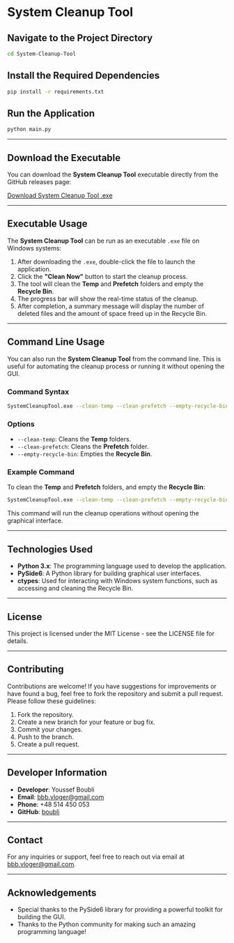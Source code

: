 # System Cleanup Tool

## Navigate to the Project Directory

```bash
cd System-Cleanup-Tool
```

## Install the Required Dependencies

```bash
pip install -r requirements.txt
```

## Run the Application

```bash
python main.py
```

---

## Download the Executable

You can download the **System Cleanup Tool** executable directly from the GitHub releases page:

[Download System Cleanup Tool .exe](https://github.com/boubli/System-Cleanup-Tool/releases/latest/download/System%20Cleanup%20Tool.exe)

---

## Executable Usage

The **System Cleanup Tool** can be run as an executable `.exe` file on Windows systems:

1. After downloading the `.exe`, double-click the file to launch the application.
2. Click the **"Clean Now"** button to start the cleanup process.
3. The tool will clean the **Temp** and **Prefetch** folders and empty the **Recycle Bin**.
4. The progress bar will show the real-time status of the cleanup.
5. After completion, a summary message will display the number of deleted files and the amount of space freed up in the Recycle Bin.

---

## Command Line Usage

You can also run the **System Cleanup Tool** from the command line. This is useful for automating the cleanup process or running it without opening the GUI.

### Command Syntax

```bash
SystemCleanupTool.exe --clean-temp --clean-prefetch --empty-recycle-bin
```

### Options

- `--clean-temp`: Cleans the **Temp** folders.
- `--clean-prefetch`: Cleans the **Prefetch** folder.
- `--empty-recycle-bin`: Empties the **Recycle Bin**.

### Example Command

To clean the **Temp** and **Prefetch** folders, and empty the **Recycle Bin**:

```bash
SystemCleanupTool.exe --clean-temp --clean-prefetch --empty-recycle-bin
```

This command will run the cleanup operations without opening the graphical interface.

---


## Technologies Used

- **Python 3.x**: The programming language used to develop the application.
- **PySide6**: A Python library for building graphical user interfaces.
- **ctypes**: Used for interacting with Windows system functions, such as accessing and cleaning the Recycle Bin.

---

## License

This project is licensed under the MIT License - see the LICENSE file for details.

---

## Contributing

Contributions are welcome! If you have suggestions for improvements or have found a bug, feel free to fork the repository and submit a pull request. Please follow these guidelines:

1. Fork the repository.
2. Create a new branch for your feature or bug fix.
3. Commit your changes.
4. Push to the branch.
5. Create a pull request.

---

## Developer Information

- **Developer**: Youssef Boubli
- **Email**: bbb.vloger@gmail.com
- **Phone**: +48 514 450 053
- **GitHub**: [boubli](https://github.com/boubli)

---

## Contact

For any inquiries or support, feel free to reach out via email at bbb.vloger@gmail.com.

---

## Acknowledgements

- Special thanks to the PySide6 library for providing a powerful toolkit for building the GUI.
- Thanks to the Python community for making such an amazing programming language!
